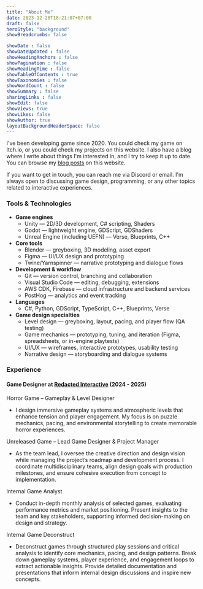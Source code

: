 ```yaml
---
title: "About Me"
date: 2023-12-28T18:21:07+07:00
draft: false
heroStyle: "background"
showBreadcrumbs: false

showDate : false
showDateUpdated : false
showHeadingAnchors : false
showPagination : false
showReadingTime : false
showTableOfContents : true
showTaxonomies : false 
showWordCount : false
showSummary : false
sharingLinks : false
showEdit: false
showViews: true
showLikes: false
showAuthor: true
layoutBackgroundHeaderSpace: false
---
```

I've been developing game since 2020. You could check my game on Itch.io, or you could check my projects on this website. I also have a blog where I write about things I'm interested in, and I try to keep it up to date.
You can browse my [blog posts](/posts/) on this website.

If you want to get in touch, you can reach me via Discord or email. I'm always open to discussing game design, programming, or any other topics related to interactive experiences.

### Tools & Technologies

- **Game engines**
  - Unity — 2D/3D development, C# scripting, Shaders
  - Godot — lightweight engine, GDScript, GDShaders
  - Unreal Engine (including UEFN) — Verse, Blueprints, C++
- **Core tools**
  - Blender — greyboxing, 3D modeling, asset export
  - Figma — UI/UX design and prototyping
  - Twine/Yarnspinner — narrative prototyping and dialogue flows
- **Development & workflow**
  - Git — version control, branching and collaboration
  - Visual Studio Code — editing, debugging, extensions
  - AWS CDK, Firebase — cloud infrastructure and backend services
  - PostHog — analytics and event tracking
- **Languages**
  - C#, Python, GDScript, TypeScript, C++, Blueprints, Verse
- **Game design specialties**
  - Level design — greyboxing, layout, pacing, and player flow (QA testing)
  - Game mechanics — prototyping, tuning, and iteration (Figma, spreadsheets, or in-engine playtests)
  - UI/UX — wireframes, interactive prototypes, usability testing
  - Narrative design — storyboarding and dialogue systems

### Experience

#### Game Designer at [Redacted Interactive](https://store.steampowered.com/app/3334600/Echoes_Beneath/) (2024 - 2025)

Horror Game – Gameplay & Level Designer

- I design immersive gameplay systems and atmospheric levels that enhance tension and player engagement. My focus is on puzzle mechanics, pacing, and environmental storytelling to create memorable horror experiences.

Unreleased Game – Lead Game Designer & Project Manager

- As the team lead, I oversee the creative direction and design vision while managing the project’s roadmap and development process. I coordinate multidisciplinary teams, align design goals with production milestones, and ensure cohesive execution from concept to implementation.

Internal Game Analyst

- Conduct in-depth monthly analysis of selected games, evaluating performance metrics and market positioning. Present insights to the team and key stakeholders, supporting informed decision-making on design and strategy.

Internal Game Deconstruct

- Deconstruct games through structured play sessions and critical analysis to identify core mechanics, pacing, and design patterns. Break down gameplay systems, player experience, and engagement loops to extract actionable insights. Provide detailed documentation and presentations that inform internal design discussions and inspire new concepts.

